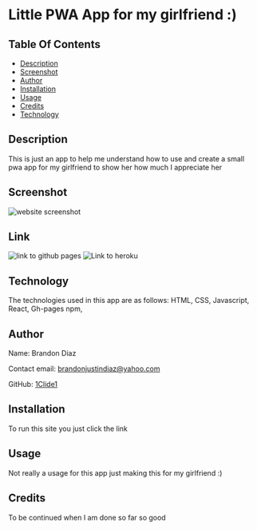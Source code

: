 # Little PWA App for my girlfriend :)

## Table Of Contents

- [Description](#Description)
- [Screenshot](#Screenshot)
- [Author](#Author)
- [Installation](#Installation)
- [Usage](#Usage)
- [Credits](#Credits)
- [Technology](#Technology)

## Description

This is just an app to help me understand how to use and create a small pwa app for my girlfriend to show her how much I appreciate her

## Screenshot

![](?raw=true "website screenshot")

## Link

![link to github pages](https://1clide1.github.io/hearts/)
![Link to heroku](https://for-edina-hearts.herokuapp.com/)

## Technology

The technologies used in this app are as follows: HTML, CSS, Javascript, React, Gh-pages npm,

## Author

Name: Brandon Diaz

Contact email: brandonjustindiaz@yahoo.com

GitHub: [1Clide1](https://github.com/1Clide1)

## Installation

To run this site you just click the link

## Usage

Not really a usage for this app just making this for my girlfriend :)

## Credits

To be continued when I am done so far so good
